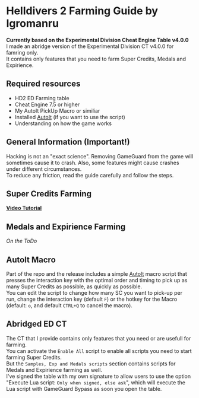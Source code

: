 # Helldivers 2 Farming Guide by Igromanru
**Currently based on the Experimental Division Cheat Engine Table v4.0.0**  
I made an abridge version of the Experimental Division CT v4.0.0 for famring only.  
It contains only features that you need to farm Super Credits, Medals and Expirience.  

## Required resources
- HD2 ED Farming table
- Cheat Engine 7.5 or higher
- My AutoIt PickUp Macro or similiar
- Installed [AutoIt](https://www.autoitscript.com/site/autoit/downloads/) (if you want to use the script)
- Understanding on how the game works

## General Information (Important!)
Hacking is not an "exact science". Removing GameGuard from the game will sometimes cause it to crash. Also, some features might cause crashes under different circumstances.  
To reduce any friction, read the guide carefully and follow the steps.

## Super Credits Farming
**[Video Tutorial](https://www.youtube.com/watch?v=epMbesuXneA)**  


## Medals and Expirience Farming
*On the ToDo*


## AutoIt Macro
Part of the repo and the release includes a simple [AutoIt](https://www.autoitscript.com/site/autoit/downloads/) macro script that presses the interaction key with the optimal order and timing to pick up as many Super Credits as possible, as quickly as possible.  
You can edit the script to change how many SC you want to pick-up per run, change the interaction key (default `F`) or the hotkey for the Macro (default: `o`, and default `CTRL+Q` to cancel the macro).


## Abridged ED CT
The CT that I provide contains only features that you need or are usefull for farming.  
You can activate the  `Enable All` script to enable all scripts you need to start farming Super Credits.  
But the `Samples, Exp and Medals scripts` section contains scripts for Medals and Expirience farming as well.  
I've signed the table with my own signature to allow users to use the option "Execute Lua script: `Only when signed, else ask`", which will execute the Lua script with GameGuard Bypass as soon you open the table.